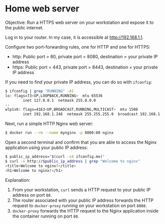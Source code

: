 # Home web server

Objective: Run a HTTPS web server on your workstation and expose it to the public internet.

Log in to your router. In my case, it is accessible at http://192.168.1.1.

Configure two port-forwarding rules, one for HTTP and one for HTTPS:

* http: Public port = 80, private port = 8080, destination = your private IP address
* https: Public port = 443, private port = 8443, destination = your private IP address

If you need to find your private IP address, you can do so with `ifconfig`:

```bash
$ ifconfig | grep "RUNNING" -A1
lo: flags=73<UP,LOOPBACK,RUNNING>  mtu 65536
        inet 127.0.0.1  netmask 255.0.0.0
--
wlp1s0: flags=4163<UP,BROADCAST,RUNNING,MULTICAST>  mtu 1500
        inet 192.168.1.246  netmask 255.255.255.0  broadcast 192.168.1.255
```

Next, run a simple HTTP Nginx web server:

```bash
$ docker run --rm --name mynginx -p 8080:80 nginx
```

Open a second terminal and confirm that you are able to access the Nginx
application using your public IP address:

```bash
$ public_ip_address="$(curl -s4 ifconfig.me)"
$ curl -s http://$public_ip_address | grep "Welcome to nginx"
<title>Welcome to nginx!</title>
<h1>Welcome to nginx!</h1>
```

Explanation:

1. From your workstation, `curl` sends a HTTP request to your public IP address on port `80`.
1. The router associated with your public IP address forwards the HTTP request to `docker-proxy` running on your workstation on port `8080`.
1. `docker-proxy` forwards the HTTP request to the Nginx application inside the container running on port `80`.

